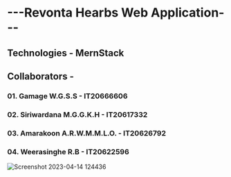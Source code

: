

# ---Revonta Hearbs Web Application--- 
## Technologies - MernStack
## Collaborators -
### 01. Gamage W.G.S.S - IT20666606
### 02. Siriwardana M.G.G.K.H - IT20617332
### 03. Amarakoon A.R.W.M.M.L.O. - IT20626792
### 04. Weerasinghe R.B - IT20622596





![Screenshot 2023-04-14 124436](https://user-images.githubusercontent.com/100986253/231971346-cb2295dc-14ea-4490-844e-402e38ed2835.png)
